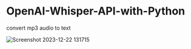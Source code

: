 # OpenAI-Whisper-API-with-Python
convert mp3 audio to text 

![Screenshot 2023-12-22 131715](https://github.com/ajoshi222/OpenAI-Whisper-API-with-Python/assets/69758727/fb8fbc04-fd23-4d50-a27f-c29c501d2e59)
